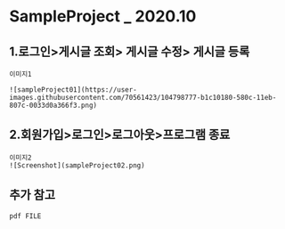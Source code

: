 SampleProject _ 2020.10
======================
## 1.로그인>게시글 조회> 게시글 수정> 게시글 등록
```
이미지1

![sampleProject01](https://user-images.githubusercontent.com/70561423/104798777-b1c10180-580c-11eb-807c-0033d0a366f3.png)

```

## 2.회원가입>로그인>로그아웃>프로그램 종료
```
이미지2
![Screenshot](sampleProject02.png)
```

## 추가 참고
```
pdf FILE
```

